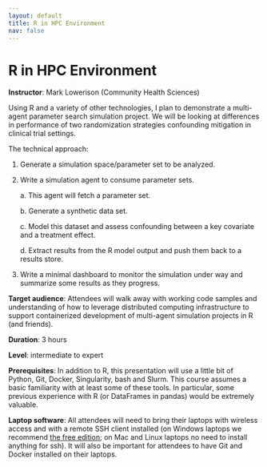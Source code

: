 ```yaml
---
layout: default
title: R in HPC Environment
nav: false
---
```


# R in HPC Environment

**Instructor**: Mark Lowerison (Community Health Sciences)

Using R and a variety of other technologies, I plan to demonstrate a multi-agent parameter search simulation project. We will be looking at differences in performance of two randomization strategies confounding mitigation in clinical trial settings.

The technical approach: 

1. Generate a simulation space/parameter set to be analyzed.
2. Write a simulation agent to consume parameter sets.

	a. This agent will fetch a parameter set.
	
	b. Generate a synthetic data set.
	
	c. Model this dataset and assess confounding between a key covariate and a treatment effect.
	
	d. Extract results from the R model output and push them back to a results store.
	
3. Write a minimal dashboard to monitor the simulation under way and summarize some results as they progress.
 

**Target audience**: Attendees will walk away with working code samples and understanding of how to leverage distributed computing infrastructure to support containerized development of multi-agent simulation projects in R (and friends).

<!-- **Course plan**: -->

**Duration**: 3 hours

**Level**: intermediate to expert

**Prerequisites**: In addition to R, this presentation will use a little bit of Python, Git, Docker, Singularity, bash and Slurm. This course assumes a basic familiarity with at least some of these tools. In particular, some previous experience with R (or DataFrames in pandas) would be extremely valuable.

**Laptop software**: All attendees will need to bring their laptops with wireless access and with a
remote SSH client installed (on Windows laptops we recommend <a href="https://mobaxterm.mobatek.net/download.html" target="_blank">the free edition</a>; on Mac and Linux
laptops no need to install anything for ssh). It will also be important for attendees to have Git and Docker installed on their laptops.  
